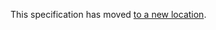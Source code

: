 This specification has moved <a href="https://w3c.github.io/vc-data-integrity/">to a new location</a>.
